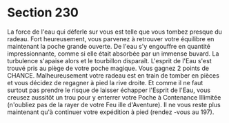 # Section 230

La force de l'eau qui déferle sur vous est telle que vous tombez
presque du radeau. Fort heureusement, vous parvenez à retrouver
votre équilibre en maintenant la poche grande ouverte. De l'eau s'y
engouffre en quantité impressionnante, comme si elle était
absorbée par un immense buvard. La turbulence s'apaise alors et le
tourbillon disparaît. L'esprit de l'Eau s'est trouvé pris au piège de
votre poche magique. Vous gagnez 2 points de CHANCE.
Malheureusement votre radeau est en train de tomber en pièces et
vous décidez de regagner à pied la rive droite. Et comme il ne faut
surtout pas prendre le risque de laisser échapper l'Esprit de l'Eau,
vous creusez aussitôt un trou pour y enterrer votre Poche à
Contenance Illimitée (n'oubliez pas de la rayer de votre Feu ille
d'Aventure). Il ne vous reste plus maintenant qu'à continuer votre
expédition à pied (rendez -vous au  197).